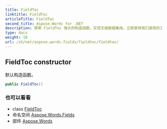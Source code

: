 ```yaml
---
title: FieldToc
linktitle: FieldToc
articleTitle: FieldToc
second_title: Aspose.Words for .NET
description: 探索 FieldToc 强大的构造函数，实现无缝数据集成。立即使用我们直观的工具简化您的项目，增强您的工作流程！
type: docs
weight: 10
url: /zh/net/aspose.words.fields/fieldtoc/fieldtoc/
---
```

## FieldToc constructor

默认构造函数。

```csharp
public FieldToc()
```

### 也可以看看

* class [FieldToc](../)
* 命名空间 [Aspose.Words.Fields](../../../aspose.words.fields/)
* 部件 [Aspose.Words](../../../)
